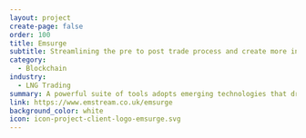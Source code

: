 ```yaml
---
layout: project
create-page: false
order: 100
title: Emsurge
subtitle: Streamlining the pre to post trade process and create more interactive, efficient LNG networks
category:
  - Blockchain
industry:
  - LNG Trading
summary: A powerful suite of tools adopts emerging technologies that dramatically improve how LNG is traded.
link: https://www.emstream.co.uk/emsurge
background_color: white
icon: icon-project-client-logo-emsurge.svg
---
```

